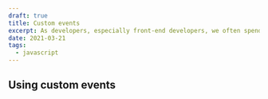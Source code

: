```yaml
---
draft: true
title: Custom events
excerpt: As developers, especially front-end developers, we often spend a large proportion of our time working with events -- after all, Javascript is an event-driven language. We can typically get by using the events provided to us by the browser, but sometimes, that's not quite enough!
date: 2021-03-21
tags:
  - javascript
---
```


## Using custom events
